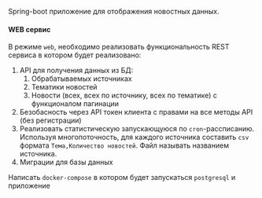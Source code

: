 Spring-boot приложение для отображения новостных данных.

#### WEB сервис
В режиме `web`, необходимо реализовать функциональность REST сервиса в котором будет реализовано:
1. API для получения данных из БД:
	1. Обрабатываемых источниках 
	2. Тематики новостей
	3. Новости (всех, всех по источнику, всех по тематике) с функционалом пагинации
2. Безобасность через API токен клиента с правами на все методы API (без регистрации)
3. Реализовать статистическую запускающуюся по `cron`-рассписанию. Используя многопоточность, для каждого источника составить `csv` формата `Тема,Количество новостей`. Файл называть названием источника.
5. Миграции для базы данных

Написать `docker-compose` в котором будет запускаться `postgresql` и приложение
   